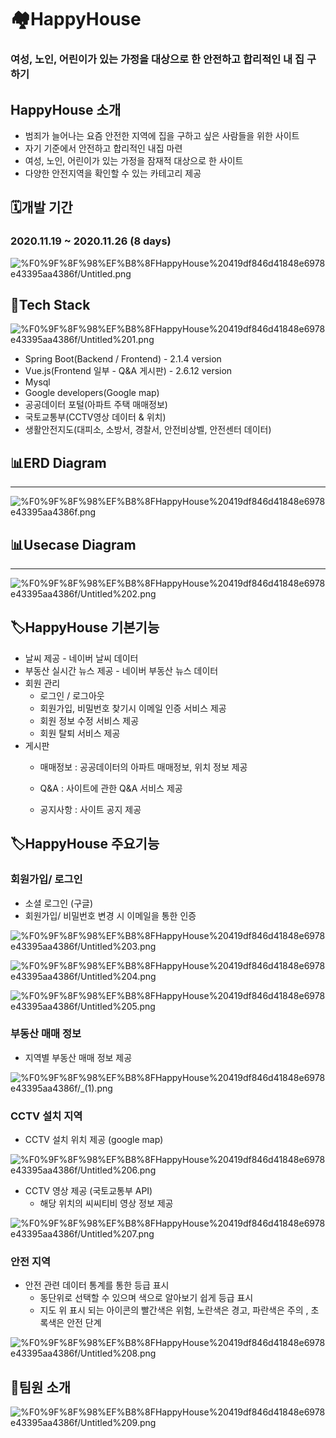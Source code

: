 # 🏘️HappyHouse

### 여성, 노인, 어린이가 있는 가정을 대상으로 한 안전하고 합리적인 내 집 구하기

## HappyHouse 소개

- 범죄가 늘어나는 요즘 안전한 지역에 집을 구하고 싶은 사람들을 위한 사이트
- 자기 기준에서 안전하고 합리적인 내집 마련
- 여성, 노인, 어린이가 있는 가정을 잠재적 대상으로 한 사이트
- 다양한 안전지역을 확인할 수 있는 카테고리 제공

## 🗓️개발 기간

### 2020.11.19 ~ 2020.11.26 (8 days)

![%F0%9F%8F%98%EF%B8%8FHappyHouse%20419df846d41848e6978e43395aa4386f/Untitled.png](%F0%9F%8F%98%EF%B8%8FHappyHouse%20419df846d41848e6978e43395aa4386f/Untitled.png)

## 🔧**Tech Stack**

![%F0%9F%8F%98%EF%B8%8FHappyHouse%20419df846d41848e6978e43395aa4386f/Untitled%201.png](%F0%9F%8F%98%EF%B8%8FHappyHouse%20419df846d41848e6978e43395aa4386f/Untitled%201.png)

- Spring Boot(Backend / Frontend) - 2.1.4 version
- Vue.js(Frontend 일부 -  Q&A 게시판) - 2.6.12 version
- Mysql
- Google developers(Google map)
- 공공데이터 포털(아파트 주택 매매정보)
- 국토교통부(CCTV영상 데이터 & 위치)
- 생활안전지도(대피소, 소방서, 경찰서, 안전비상벨, 안전센터 데이터)

## 📊ERD Diagram

---

![%F0%9F%8F%98%EF%B8%8FHappyHouse%20419df846d41848e6978e43395aa4386f.png](%F0%9F%8F%98%EF%B8%8FHappyHouse%20419df846d41848e6978e43395aa4386f.png)

## 📊Usecase Diagram

---

![%F0%9F%8F%98%EF%B8%8FHappyHouse%20419df846d41848e6978e43395aa4386f/Untitled%202.png](%F0%9F%8F%98%EF%B8%8FHappyHouse%20419df846d41848e6978e43395aa4386f/Untitled%202.png)

## 🏷️HappyHouse 기본기능

- 날씨 제공 - 네이버 날씨 데이터
- 부동산 실시간 뉴스 제공 - 네이버 부동산 뉴스 데이터
- 회원 관리
    - 로그인 / 로그아웃
    - 회원가입, 비밀번호 찾기시 이메일 인증 서비스 제공
    - 회원 정보 수정 서비스 제공
    - 회원 탈퇴 서비스 제공
- 게시판
    - 매매정보 : 공공데이터의 아파트 매매정보, 위치 정보 제공
    - Q&A : 사이트에 관한 Q&A 서비스 제공

    - 공지사항 : 사이트 공지 제공

## 🏷️HappyHouse 주요기능

### 회원가입/ 로그인

- 소셜 로그인 (구글)
- 회원가입/ 비밀번호 변경 시 이메일을 통한 인증

![%F0%9F%8F%98%EF%B8%8FHappyHouse%20419df846d41848e6978e43395aa4386f/Untitled%203.png](%F0%9F%8F%98%EF%B8%8FHappyHouse%20419df846d41848e6978e43395aa4386f/Untitled%203.png)

![%F0%9F%8F%98%EF%B8%8FHappyHouse%20419df846d41848e6978e43395aa4386f/Untitled%204.png](%F0%9F%8F%98%EF%B8%8FHappyHouse%20419df846d41848e6978e43395aa4386f/Untitled%204.png)

![%F0%9F%8F%98%EF%B8%8FHappyHouse%20419df846d41848e6978e43395aa4386f/Untitled%205.png](%F0%9F%8F%98%EF%B8%8FHappyHouse%20419df846d41848e6978e43395aa4386f/Untitled%205.png)

### 부동산 매매 정보

- 지역별 부동산 매매 정보 제공

![%F0%9F%8F%98%EF%B8%8FHappyHouse%20419df846d41848e6978e43395aa4386f/_(1).png](%F0%9F%8F%98%EF%B8%8FHappyHouse%20419df846d41848e6978e43395aa4386f/_(1).png)

### CCTV 설치 지역

- CCTV 설치 위치 제공 (google map)

![%F0%9F%8F%98%EF%B8%8FHappyHouse%20419df846d41848e6978e43395aa4386f/Untitled%206.png](%F0%9F%8F%98%EF%B8%8FHappyHouse%20419df846d41848e6978e43395aa4386f/Untitled%206.png)

- CCTV 영상 제공 (국토교통부 API)
    - 해당 위치의 씨씨티비 영상 정보 제공

![%F0%9F%8F%98%EF%B8%8FHappyHouse%20419df846d41848e6978e43395aa4386f/Untitled%207.png](%F0%9F%8F%98%EF%B8%8FHappyHouse%20419df846d41848e6978e43395aa4386f/Untitled%207.png)

### 안전 지역

- 안전 관련 데이터 통계를 통한 등급 표시
    - 동단위로 선택할 수 있으며 색으로 알아보기 쉽게 등급 표시
    - 지도 위 표시 되는 아이콘의 빨간색은 위험, 노란색은 경고, 파란색은 주의 , 초록색은 안전 단계

![%F0%9F%8F%98%EF%B8%8FHappyHouse%20419df846d41848e6978e43395aa4386f/Untitled%208.png](%F0%9F%8F%98%EF%B8%8FHappyHouse%20419df846d41848e6978e43395aa4386f/Untitled%208.png)

## 🙂팀원 소개

![%F0%9F%8F%98%EF%B8%8FHappyHouse%20419df846d41848e6978e43395aa4386f/Untitled%209.png](%F0%9F%8F%98%EF%B8%8FHappyHouse%20419df846d41848e6978e43395aa4386f/Untitled%209.png)
